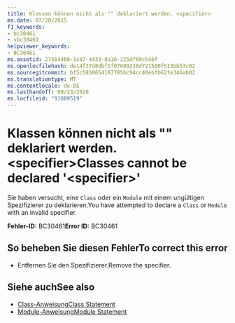 ```yaml
---
title: Klassen können nicht als "" deklariert werden. <specifier>
ms.date: 07/20/2015
f1_keywords:
- bc30461
- vbc30461
helpviewer_keywords:
- BC30461
ms.assetid: 275644b0-1c47-4433-8a16-225df69cb46f
ms.openlocfilehash: de14f37d8dbf1f07009230d721500f513bb53c02
ms.sourcegitcommit: bf5c5850654187705bc94cc40ebfb62fe346ab02
ms.translationtype: MT
ms.contentlocale: de-DE
ms.lasthandoff: 09/23/2020
ms.locfileid: "91089519"
---
```

# <a name="classes-cannot-be-declared-specifier"></a><span data-ttu-id="95c40-102">Klassen können nicht als "" deklariert werden. \<specifier></span><span class="sxs-lookup"><span data-stu-id="95c40-102">Classes cannot be declared '\<specifier>'</span></span>

<span data-ttu-id="95c40-103">Sie haben versucht, eine `Class` oder ein `Module` mit einem ungültigen Spezifizierer zu deklarieren.</span><span class="sxs-lookup"><span data-stu-id="95c40-103">You have attempted to declare a `Class` or `Module` with an invalid specifier.</span></span>  
  
 <span data-ttu-id="95c40-104">**Fehler-ID:** BC30461</span><span class="sxs-lookup"><span data-stu-id="95c40-104">**Error ID:** BC30461</span></span>  
  
## <a name="to-correct-this-error"></a><span data-ttu-id="95c40-105">So beheben Sie diesen Fehler</span><span class="sxs-lookup"><span data-stu-id="95c40-105">To correct this error</span></span>  
  
- <span data-ttu-id="95c40-106">Entfernen Sie den Spezifizierer.</span><span class="sxs-lookup"><span data-stu-id="95c40-106">Remove the specifier.</span></span>  
  
## <a name="see-also"></a><span data-ttu-id="95c40-107">Siehe auch</span><span class="sxs-lookup"><span data-stu-id="95c40-107">See also</span></span>

- [<span data-ttu-id="95c40-108">Class-Anweisung</span><span class="sxs-lookup"><span data-stu-id="95c40-108">Class Statement</span></span>](../language-reference/statements/class-statement.md)
- [<span data-ttu-id="95c40-109">Module-Anweisung</span><span class="sxs-lookup"><span data-stu-id="95c40-109">Module Statement</span></span>](../language-reference/statements/module-statement.md)
